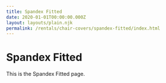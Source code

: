 ```yaml
---
title: Spandex Fitted
date: 2020-01-01T00:00:00.000Z
layout: layouts/plain.njk
permalink: /rentals/chair-covers/spandex-fitted/index.html
---
```


# Spandex Fitted

<p>
This is the Spandex Fitted page.
</p>